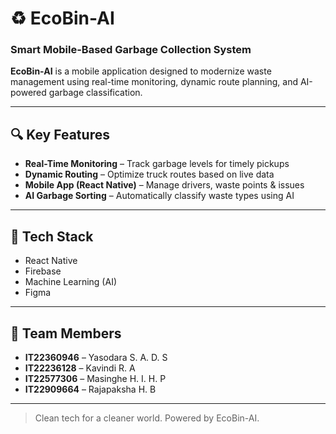 # ♻️ EcoBin-AI
### Smart Mobile-Based Garbage Collection System

**EcoBin-AI** is a mobile application designed to modernize waste management using real-time monitoring, dynamic route planning, and AI-powered garbage classification.

---

## 🔍 Key Features

- **Real-Time Monitoring** – Track garbage levels for timely pickups  
- **Dynamic Routing** – Optimize truck routes based on live data  
- **Mobile App (React Native)** – Manage drivers, waste points & issues  
- **AI Garbage Sorting** – Automatically classify waste types using AI

---

## 🧰 Tech Stack

- React Native  
- Firebase  
- Machine Learning (AI)  
- Figma

---

## 👥 Team Members

- **IT22360946** – Yasodara S. A. D. S  
- **IT22236128** – Kavindi R. A  
- **IT22577306** – Masinghe H. I. H. P  
- **IT22909664** – Rajapaksha H. B

---

> Clean tech for a cleaner world. Powered by EcoBin-AI.
